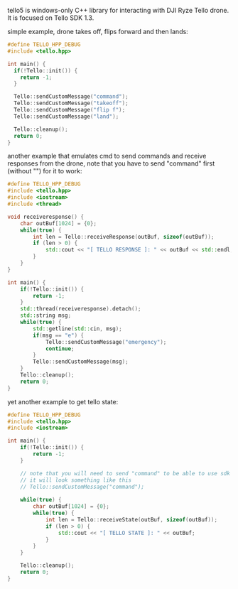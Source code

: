 tello5 is windows-only C++ library for interacting with DJI Ryze Tello drone. It is focused on Tello SDK 1.3.

simple example, drone takes off, flips forward and then lands:
```cpp
#define TELLO_HPP_DEBUG
#include <tello.hpp>

int main() {
  if(!Tello::init()) {
    return -1;
  }

  Tello::sendCustomMessage("command");
  Tello::sendCustomMessage("takeoff");
  Tello::sendCustomMessage("flip f");
  Tello::sendCustomMessage("land");

  Tello::cleanup();
  return 0;
}
```

another example that emulates cmd to send commands and receive responses from the drone,
note that you have to send "command" first (without "") for it to work:
```cpp
#define TELLO_HPP_DEBUG
#include <tello.hpp>
#include <iostream>
#include <thread>

void receiveresponse() {
    char outBuf[1024] = {0};
    while(true) {
        int len = Tello::receiveResponse(outBuf, sizeof(outBuf));
        if (len > 0) {
            std::cout << "[ TELLO RESPONSE ]: " << outBuf << std::endl;
        }
    }
}

int main() {
    if(!Tello::init()) {
        return -1;
    }
    std::thread(receiveresponse).detach();
    std::string msg;
    while(true) {
        std::getline(std::cin, msg);
        if(msg == "e") {
            Tello::sendCustomMessage("emergency");
            continue;
        }
        Tello::sendCustomMessage(msg);
    }
    Tello::cleanup();
    return 0;
}
```
yet another example to get tello state:
```cpp
#define TELLO_HPP_DEBUG
#include <tello.hpp>
#include <iostream>

int main() {
    if(!Tello::init()) {
        return -1;
    }

    // note that you will need to send "command" to be able to use sdk commands
    // it will look something like this
    // Tello::sendCustomMessage("command");
  
    while(true) {
        char outBuf[1024] = {0};
        while(true) {
            int len = Tello::receiveState(outBuf, sizeof(outBuf));
            if (len > 0) {
                std::cout << "[ TELLO STATE ]: " << outBuf;
            }
        }
    }

    Tello::cleanup();
    return 0;
}
```
